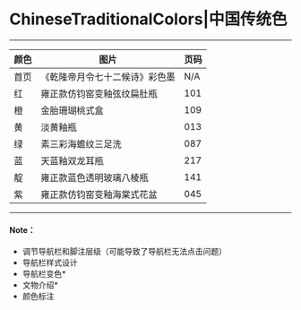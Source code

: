 # ChineseTraditionalColors|中国传统色
---
| 颜色 | 图片 | 页码 |
| --- | --- | --- |
|首页|《乾隆帝月令七十二候诗》彩色墨|N/A|
|红|雍正款仿钧窑变釉弦纹扁肚瓶|101|
|橙|金胎珊瑚桃式盒|109|
|黄|淡黄釉瓶|013|
|绿|素三彩海蟾纹三足洗|087|
|蓝|天蓝釉双龙耳瓶|217|
|靛|雍正款蓝色透明玻璃八棱瓶|141|
|紫|雍正款仿钧窑变釉海棠式花盆|045|

---
#### Note：
 - 调节导航栏和脚注层级（可能导致了导航栏无法点击问题）
 - 导航栏样式设计
 - 导航栏变色*
 - 文物介绍*
 - 颜色标注